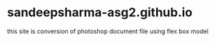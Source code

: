 sandeepsharma-asg2.github.io
============================
this site is conversion of photoshop document file using flex box model 
